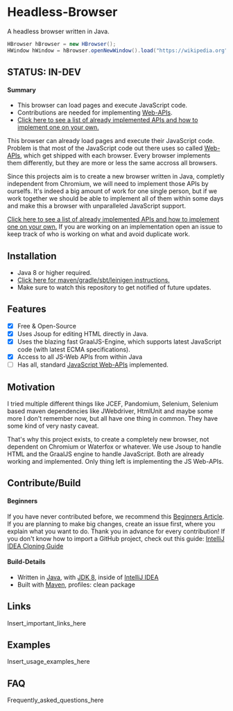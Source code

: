 # Headless-Browser
A headless browser written in Java.
```java
HBrowser hBrowser = new HBrowser();
HWindow hWindow = hBrowser.openNewWindow().load("https://wikipedia.org");
```
## STATUS: IN-DEV
#### Summary
- This browser can load pages and execute JavaScript code.
- Contributions are needed for implementing [Web-APIs](https://developer.mozilla.org/en-US/docs/Web/API). 
- [Click here to see a list of already implemented APIs and how to implement one on your own.](how-to-implement-a-js-web-api.md)

This browser can already load pages and execute their JavaScript code. Problem is that most of the JavaScript code out there
uses so called [Web-APIs](https://developer.mozilla.org/en-US/docs/Web/API), which get shipped with each browser.
Every browser implements them differently, but they are more or less the same accross all browsers.

Since this projects aim is to create a new browser written in Java, completly independent from Chromium, we will need to implement those APIs
by ourselfs. It's indeed a big amount of work for one single person,
but if we work together we should be able to implement all of them within some days and make this a browser with unparalleled JavaScript support.

[Click here to see a list of already implemented APIs and how to implement one on your own.](how-to-implement-a-js-web-api.md)
If you are working on an implementation open an issue to keep track of who is working on what and avoid duplicate work.

## Installation
 - Java 8 or higher required.
 - [Click here for maven/gradle/sbt/leinigen instructions.](https://jitpack.io/#Osiris-Team/Headless-Browser)
 - Make sure to watch this repository to get notified of future updates.

## Features
- [x] Free & Open-Source
- [x] Uses Jsoup for editing HTML directly in Java.
- [x] Uses the blazing fast GraalJS-Engine, which supports latest JavaScript code (with latest ECMA specifications).
- [x] Access to all JS-Web APIs from within Java
- [ ] Has all, standard [JavaScript Web-APIs](https://developer.mozilla.org/en-US/docs/Web/API) implemented.

## Motivation
I tried multiple different things like JCEF, Pandomium, Selenium, Selenium based maven dependencies like JWebdriver, 
HtmlUnit and maybe some more I don't remember now, but all have one thing in common. 
They have some kind of very nasty caveat.

That's why this project exists, to create a completely new browser, not dependent on Chromium or Waterfox or whatever.
We use Jsoup to handle HTML and the GraalJS engine to handle JavaScript. 
Both are already working and implemented. Only thing left is implementing the JS Web-APIs.

## Contribute/Build

#### Beginners
If you have never contributed before, we recommend this [Beginners Article](https://www.jetbrains.com/help/idea/contribute-to-projects.html). 
If you are planning to make big changes, create an issue first, where you explain what you want to do. Thank you in advance for every
contribution!
If you don't know how to import a GitHub project, check out this guide: [IntelliJ IDEA Cloning Guide](https://blog.jetbrains.com/idea/2020/10/clone-a-project-from-github/)

#### Build-Details
  - Written in [Java](https://java.com/), with [JDK 8](https://www.oracle.com/java/technologies/javase/javase-jdk8-downloads.html), inside of [IntelliJ IDEA](https://www.jetbrains.com/idea/)
  - Built with [Maven](https://maven.apache.org/), profiles: clean package

## Links
Insert_important_links_here

## Examples
Insert_usage_examples_here

## FAQ
Frequently_asked_questions_here

